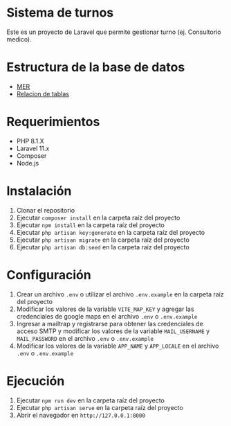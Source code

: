 # Sistema de turnos

Este es un proyecto de Laravel que permite gestionar turno (ej. Consultorio medico).

# Estructura de la base de datos

 - [MER](https://app.diagrams.net/#G1yrD6PBhljJ2zj71bvgZCZ2XpK46x7VTR#%7B%22pageId%22%3A%22TMvDeZPq3Egd9Cxy8RMZ%22%7D)
 - [Relacion de tablas](https://imgur.com/a/SKiRb6u)


# Requerimientos

- PHP 8.1.X
- Laravel 11.x
- Composer
- Node.js

# Instalación

1. Clonar el repositorio
2. Ejecutar `composer install` en la carpeta raíz del proyecto
3. Ejecutar `npm install` en la carpeta raíz del proyecto
4. Ejecutar `php artisan key:generate` en la carpeta raíz del proyecto
5. Ejecutar `php artisan migrate` en la carpeta raíz del proyecto
6. Ejecutar `php artisan db:seed` en la carpeta raíz del proyecto

# Configuración

1. Crear un archivo `.env` o utilizar el archivo `.env.example` en la carpeta raíz del proyecto
2. Modificar los valores de la variable `VITE_MAP_KEY` y agregar las credenciales de google maps en el archivo `.env` o `.env.example`
3. Ingresar a mailtrap y registrarse para obtener las credenciales de acceso SMTP y modificar los valores de la variable `MAIL_USERNAME` y `MAIL_PASSWORD` en el archivo `.env` o `.env.example`
4. Modificar los valores de la variable `APP_NAME` y `APP_LOCALE` en el archivo `.env` o `.env.example`


# Ejecución

1. Ejecutar `npm run dev` en la carpeta raíz del proyecto
2. Ejecutar `php artisan serve` en la carpeta raíz del proyecto
3. Abrir el navegador en `http://127.0.0.1:8000`





